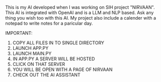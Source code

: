 This is my AI developed when I was working on SIH project "NIRVAAN". This AI is integrated with OpenAI and is a LLM and NLP based. Ask any thing you wish too with this AI. My project also include a calender with a notepad to write notes for a paricular day.

IMPORTANT:
1. COPY ALL FILES IN TO SINGLE DIRECTORY
2. LAUNCH APP.PY
3. LAUNCH MAIN.PY
4. IN APP.PY A SERVER WILL BE HOSTED
5. CLICK ON THAT SERVER
6. YOU WILL BE OPEN WITH A PAGE OF NIRVAAN
7. CHECK OUT THE AI ASSISTANT
